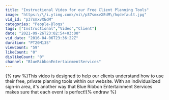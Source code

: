```yaml
---
title: "Instructional Video for our Free Client Planning Tools"
image: "https:\/\/i.ytimg.com\/vi\/p37smxvXEdM\/hqdefault.jpg"
vid_id: "p37smxvXEdM"
categories: "People-Blogs"
tags: ["Instructional","Video","Client"]
date: "2021-09-26T23:02:54+03:00"
vid_date: "2016-04-06T23:36:22Z"
duration: "PT20M13S"
viewcount: "59"
likeCount: "0"
dislikeCount: "0"
channel: "BlueRibbonEntertainmentServices"
---
```

{% raw %}This video is designed to help our clients understand how to use their free, private planning tools within our website. With an individualized sign-in area, it's another way that Blue Ribbon Entertainment Services makes sure that each event is perfect!{% endraw %}
